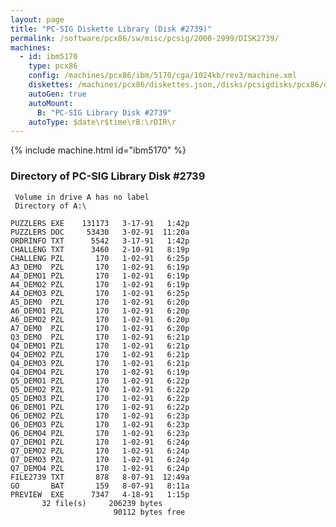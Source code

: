 ```yaml
---
layout: page
title: "PC-SIG Diskette Library (Disk #2739)"
permalink: /software/pcx86/sw/misc/pcsig/2000-2999/DISK2739/
machines:
  - id: ibm5170
    type: pcx86
    config: /machines/pcx86/ibm/5170/cga/1024kb/rev3/machine.xml
    diskettes: /machines/pcx86/diskettes.json,/disks/pcsigdisks/pcx86/diskettes.json
    autoGen: true
    autoMount:
      B: "PC-SIG Library Disk #2739"
    autoType: $date\r$time\rB:\rDIR\r
---
```


{% include machine.html id="ibm5170" %}

### Directory of PC-SIG Library Disk #2739

     Volume in drive A has no label
     Directory of A:\

    PUZZLERS EXE    131173   3-17-91   1:42p
    PUZZLERS DOC     53430   3-02-91  11:20a
    ORDRINFO TXT      5542   3-17-91   1:42p
    CHALLENG TXT      3460   2-10-91   8:19p
    CHALLENG PZL       170   1-02-91   6:25p
    A3_DEMO  PZL       170   1-02-91   6:19p
    A4_DEMO1 PZL       170   1-02-91   6:19p
    A4_DEMO2 PZL       170   1-02-91   6:19p
    A4_DEMO3 PZL       170   1-02-91   6:25p
    A5_DEMO  PZL       170   1-02-91   6:20p
    A6_DEMO1 PZL       170   1-02-91   6:20p
    A6_DEMO2 PZL       170   1-02-91   6:20p
    A7_DEMO  PZL       170   1-02-91   6:20p
    Q3_DEMO  PZL       170   1-02-91   6:21p
    Q4_DEMO1 PZL       170   1-02-91   6:21p
    Q4_DEMO2 PZL       170   1-02-91   6:21p
    Q4_DEMO3 PZL       170   1-02-91   6:21p
    Q4_DEMO4 PZL       170   1-02-91   6:19p
    Q5_DEMO1 PZL       170   1-02-91   6:22p
    Q5_DEMO2 PZL       170   1-02-91   6:22p
    Q5_DEMO3 PZL       170   1-02-91   6:22p
    Q6_DEMO1 PZL       170   1-02-91   6:22p
    Q6_DEMO2 PZL       170   1-02-91   6:23p
    Q6_DEMO3 PZL       170   1-02-91   6:23p
    Q6_DEMO4 PZL       170   1-02-91   6:23p
    Q7_DEMO1 PZL       170   1-02-91   6:24p
    Q7_DEMO2 PZL       170   1-02-91   6:24p
    Q7_DEMO3 PZL       170   1-02-91   6:24p
    Q7_DEMO4 PZL       170   1-02-91   6:24p
    FILE2739 TXT       878   8-07-91  12:49a
    GO       BAT       159   8-07-91   8:11a
    PREVIEW  EXE      7347   4-18-91   1:15p
           32 file(s)     206239 bytes
                           90112 bytes free
